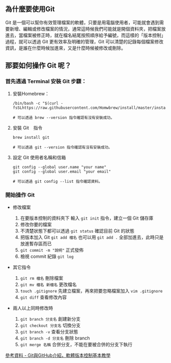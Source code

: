 ## 為什麼要使用Git
Git 是一個可以幫你有效管理檔案的軟體，只要是用電腦使用者，可能就會遇到需要新增、編輯或修改檔案的情況，通常這時候我們可能就是開個資料夾，把檔案放進去，當檔案被修正時，就在檔名結尾按照順序給予編號，而這樣的「版本控制」過程，就可以透過 Git 更有效率及明確的管理，Git 可以清楚的記錄每個檔案修改資訊，是誰在什麼時候加進來，又是什麼時候被修改或刪除。

## 那要如何操作 Git 呢？
### 首先透過 Terminal 安裝 Git 步驟：
1. 安裝Homebrew：
    ```
    /bin/bash -c "$(curl -fsSLhttps://raw.githubusercontent.com/Homwbrew/install/master/instakk.sh)"

    # 可以透過 brew --version 指令確認有沒有安裝成功。
    ```
2. 安裝 Git　指令　
    ```
    brew install git

    # 可以透過 git --version 指令確認有沒有安裝成功。
    ```
3. 設定 Git 使用者名稱和信箱
    ```
    git config --global user.name "your name" 
    git config --global user.email "your email"

    # 可以透過 git config --list 指令確認資料。
    ```
### 開始操作 Git
- 修改檔案
    1. 在要版本控制的資料夾下 輸入 `git init` 指令，建立一個 Git 儲存庫
    2. 修改你要的檔案
    3. 不清楚狀態下都可以透過 `git status` 確認目前 Git 的狀態
    4. 把版本加入 Git `git add 檔名` 也可以用 `git add .` 全部加進去，此時只是放進暫存區而已
    5. `git commit -m "說明"` 正式發佈
    6. 檢視 commit 紀錄 `git log`
        
- 其它指令
    1. `git rm 檔名` 刪除檔案
    2. `git mv 檔名 新檔名` 更改檔名
    3. `touch .gitignore` 先建立檔案，再來把要忽略檔案加入 `vim .gitignore` 
    4. `git diff` 查看修改內容
        
- 兩人以上同時修改時
    1. `git branch 分支名` 創建新分支
    2. `git checkout 分支名` 切換分支
    3. `git branch -v` 查看分支狀態
    4. `git branch -d 分支名` 刪除 branch
    5. `git merge 名稱` 合併分支，不能在要被合併的分支下執行

[參考資料 - Git與GitHub介紹，軟體版本控制基本教學](https://tw.alphacamp.co/blog/git-github-version-control-guide)    